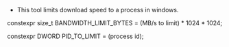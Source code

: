 - This tool limits download speed to a process in windows.

constexpr size_t BANDWIDTH_LIMIT_BYTES = (MB/s to limit) * 1024 * 1024;

constexpr DWORD PID_TO_LIMIT = (process id);
